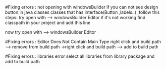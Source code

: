 #Fixing errors : not opening with windowsBuilder
if you can not  see design button in java classes classes that has interface(Button ,labels..) ,follow this steps:
try open with --> windowsBuilder Editor
if it's not working 
find classpath in your project and add this line

<classpath>
<classpathentry kind="con" path="org.eclipse.jdt.launching.JRE_CONTAINER/org.eclipse.jdt.internal.debug.ui.launcher.StandardVMType/JavaSE-20">
		<attributes>
			<attribute name="module" value="true"/>
		</attributes>
	</classpathentry>
</classpath>

now try open with --> windowsBuilder Editor

#Fixing errors : Editor Does Not Contain Main Type
right click and build path --> remove from build path ->right click and build path --> add to build path 

#Fixing errors : libraries error
select all libraries from library package and add to build path
